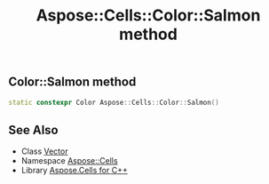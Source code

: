 ﻿---
title: Aspose::Cells::Color::Salmon method
linktitle: Salmon
second_title: Aspose.Cells for C++ API Reference
description: 'How to use Salmon method of Aspose::Cells::Color class in C++.'
type: docs
weight: 10500
url: /cpp/aspose.cells/color/salmon/
---
## Color::Salmon method




```cpp
static constexpr Color Aspose::Cells::Color::Salmon()
```

## See Also

* Class [Vector](../../vector/)
* Namespace [Aspose::Cells](../../)
* Library [Aspose.Cells for C++](../../../)
